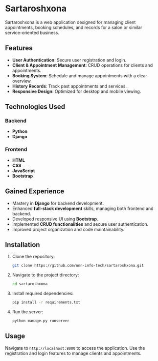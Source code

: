 # Sartaroshxona

Sartaroshxona is a web application designed for managing client appointments, booking schedules, and records for a salon or similar service-oriented business. 

## Features

- **User Authentication**: Secure user registration and login.
- **Client & Appointment Management**: CRUD operations for clients and appointments.
- **Booking System**: Schedule and manage appointments with a clear overview.
- **History Records**: Track past appointments and services.
- **Responsive Design**: Optimized for desktop and mobile viewing.

## Technologies Used

### Backend
- **Python**
- **Django**

### Frontend
- **HTML**
- **CSS**
- **JavaScript**
- **Bootstrap**

## Gained Experience

- Mastery in **Django** for backend development.
- Enhanced **full-stack development** skills, managing both frontend and backend.
- Developed responsive UI using **Bootstrap**.
- Implemented **CRUD functionalities** and secure user authentication.
- Improved project organization and code maintainability.

## Installation

1. Clone the repository:
   ```bash
   git clone https://github.com/unn-info-tech/sartaroshxona.git
   ```
2. Navigate to the project directory:
   ```bash
   cd sartaroshxona
   ```
3. Install required dependencies:
   ```bash
   pip install -r requirements.txt
   ```
4. Run the server:
   ```bash
   python manage.py runserver
   ```

## Usage

Navigate to `http://localhost:8000` to access the application. Use the registration and login features to manage clients and appointments.
